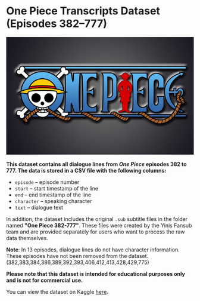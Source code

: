 
# One Piece Transcripts Dataset (Episodes 382–777)

![One Piece](onepiece.png)

**This dataset contains all dialogue lines from *One Piece* episodes 382 to 777. The data is stored in a CSV file with the following columns:**

- `episode` – episode number  
- `start` – start timestamp of the line  
- `end` – end timestamp of the line  
- `character` – speaking character  
- `text` – dialogue text  

In addition, the dataset includes the original `.sub` subtitle files in the folder named **"One Piece 382-777"**. These files were created by the Yinis Fansub team and are provided separately for users who want to process the raw data themselves.

**Note**: In 13 episodes, dialogue lines do not have character information. These episodes have not been removed from the dataset. (382,383,384,386,389,392,393,406,412,413,428,429,775)


**Please note that this dataset is intended for educational purposes only and is not for commercial use.**  

You can view the dataset on Kaggle [here](https://www.kaggle.com/datasets/ramazanturann/one-piece-transcripts-with-character-names-382-777).   

